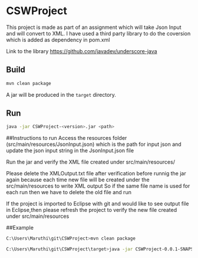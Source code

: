 # CSWProject
This project is made as part of an assignment which will take Json Input and will convert to XML.
I have used a third party library to do the coversion which is added as dependency in pom.xml


Link to the library https://github.com/javadev/underscore-java

## Build

```bash
mvn clean package
```

A jar will be produced in the `target` directory.

## Run

```bash
java -jar CSWProject-<version>.jar <path>
```
##Instructions to run 
Access the resources folder (src/main/resources/JsonInput.json) which is the path for input json and
update the json input string in the JsonInput.json file

Run the jar and verify the XML file created under src/main/resources/<xmlOutput>

Please delete the XMLOutput.txt file after verification before runnig the jar again because each 
time new file will be created under the src/main/resources to write XML output
So if the same file name is used for each run then we have to delete the old file and run

If the project is imported to Eclipse with git and would like to see output file in Eclipse,then please
refresh the project to verify the new file created under src/main/resources

##Example

```bash
C:\Users\Maruthi\git\CSWProject>mvn clean package
```
```bash
C:\Users\Maruthi\git\CSWProject\target>java -jar CSWProject-0.0.1-SNAPSHOT.jar JsonInput.json src/main/resources/XMLOutput.txt 
```




